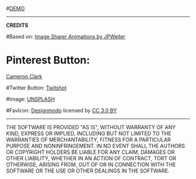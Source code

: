 #[DEMO](https://sunbliss.github.io/Image-Sharer-Animated-Buttons/)


----------


**CREDITS**

#Based on:
[Image Sharer Animations by JPWeller](http://codepen.io/jpweller/pen/YwdNdK)

# Pinterest Button: 
[Cameron Clark](http://www.brandaiddesignco.com/insights/add-a-custom-pinterest-button-to-your-website-part-2/770/)

#Twitter Button:
[Twitshot](http://www.twitshot.com/)

#Image:
[UNSPLASH](https://unsplash.com/photos/bviex5lwf3s)

#FavIcon:
[Designmodo](http://www.flaticon.com/authors/designmodo) licensed by [CC 3.0 BY](http://creativecommons.org/licenses/by/3.0/)

----------


THE SOFTWARE IS PROVIDED "AS IS", WITHOUT WARRANTY OF ANY KIND, EXPRESS OR
IMPLIED, INCLUDING BUT NOT LIMITED TO THE WARRANTIES OF MERCHANTABILITY,
FITNESS FOR A PARTICULAR PURPOSE AND NONINFRINGEMENT. IN NO EVENT SHALL THE
AUTHORS OR COPYRIGHT HOLDERS BE LIABLE FOR ANY CLAIM, DAMAGES OR OTHER
LIABILITY, WHETHER IN AN ACTION OF CONTRACT, TORT OR OTHERWISE, ARISING FROM,
OUT OF OR IN CONNECTION WITH THE SOFTWARE OR THE USE OR OTHER DEALINGS IN THE
SOFTWARE.
